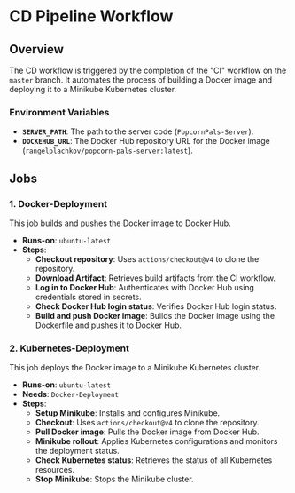 # CD Pipeline Workflow

## Overview

The CD workflow is triggered by the completion of the "CI" workflow on the `master` branch. It automates the process of building a Docker image and deploying it to a Minikube Kubernetes cluster.

### Environment Variables

- **`SERVER_PATH`**: The path to the server code (`PopcornPals-Server`).
- **`DOCKEHUB_URL`**: The Docker Hub repository URL for the Docker image (`rangelplachkov/popcorn-pals-server:latest`).

## Jobs

### 1. Docker-Deployment

This job builds and pushes the Docker image to Docker Hub.

- **Runs-on**: `ubuntu-latest`
- **Steps**:
  - **Checkout repository**: Uses `actions/checkout@v4` to clone the repository.
  - **Download Artifact**: Retrieves build artifacts from the CI workflow.
  - **Log in to Docker Hub**: Authenticates with Docker Hub using credentials stored in secrets.
  - **Check Docker Hub login status**: Verifies Docker Hub login status.
  - **Build and push Docker image**: Builds the Docker image using the Dockerfile and pushes it to Docker Hub.

### 2. Kubernetes-Deployment

This job deploys the Docker image to a Minikube Kubernetes cluster.

- **Runs-on**: `ubuntu-latest`
- **Needs**: `Docker-Deployment`
- **Steps**:
  - **Setup Minikube**: Installs and configures Minikube.
  - **Checkout**: Uses `actions/checkout@v4` to clone the repository.
  - **Pull Docker image**: Pulls the Docker image from Docker Hub.
  - **Minikube rollout**: Applies Kubernetes configurations and monitors the deployment status.
  - **Check Kubernetes status**: Retrieves the status of all Kubernetes resources.
  - **Stop Minikube**: Stops the Minikube cluster.
